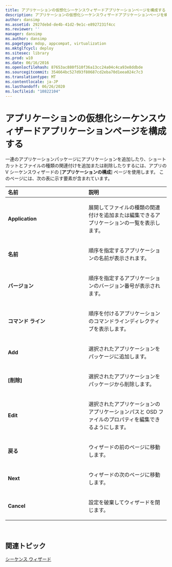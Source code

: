 ```yaml
---
title: アプリケーションの仮想化シーケンスウィザードアプリケーションページを構成する
description: アプリケーションの仮想化シーケンスウィザードアプリケーションページを構成する
author: dansimp
ms.assetid: 2927debd-de4b-41d2-9e1c-e8927231f4cc
ms.reviewer: ''
manager: dansimp
ms.author: dansimp
ms.pagetype: mdop, appcompat, virtualization
ms.mktglfcycl: deploy
ms.sitesec: library
ms.prod: w10
ms.date: 06/16/2016
ms.openlocfilehash: 87653ac880f510f36a13cc24a04c4ca93e8ddbde
ms.sourcegitcommit: 354664bc527d93f80687cd2eba70d1eea024c7c3
ms.translationtype: MT
ms.contentlocale: ja-JP
ms.lasthandoff: 06/26/2020
ms.locfileid: "10822104"
---
```

# アプリケーションの仮想化シーケンスウィザードアプリケーションページを構成する


一連のアプリケーションパッケージにアプリケーションを追加したり、ショートカットとファイルの種類の関連付けを追加または削除したりするには、アプリの V シーケンスウィザードの [**アプリケーションの構成**] ページを使用します。 このページには、次の表に示す要素が含まれています。

<table>
<colgroup>
<col width="50%" />
<col width="50%" />
</colgroup>
<thead>
<tr class="header">
<th align="left">名前</th>
<th align="left">説明</th>
</tr>
</thead>
<tbody>
<tr class="odd">
<td align="left"><p><strong>Application</strong></p></td>
<td align="left"><p>展開してファイルの種類の関連付けを追加または編集できるアプリケーションの一覧を表示します。</p></td>
</tr>
<tr class="even">
<td align="left"><p><strong>名前</strong></p></td>
<td align="left"><p>順序を指定するアプリケーションの名前が表示されます。</p></td>
</tr>
<tr class="odd">
<td align="left"><p><strong>バージョン</strong></p></td>
<td align="left"><p>順序を指定するアプリケーションのバージョン番号が表示されます。</p></td>
</tr>
<tr class="even">
<td align="left"><p><strong>コマンド ライン</strong></p></td>
<td align="left"><p>順序を付けるアプリケーションのコマンドラインディレクティブを表示します。</p></td>
</tr>
<tr class="odd">
<td align="left"><p><strong>Add</strong></p></td>
<td align="left"><p>選択されたアプリケーションをパッケージに追加します。</p></td>
</tr>
<tr class="even">
<td align="left"><p><strong>[削除]</strong></p></td>
<td align="left"><p>選択されたアプリケーションをパッケージから削除します。</p></td>
</tr>
<tr class="odd">
<td align="left"><p><strong>Edit</strong></p></td>
<td align="left"><p>選択されたアプリケーションのアプリケーションパスと OSD ファイルのプロパティを編集できるようにします。</p></td>
</tr>
<tr class="even">
<td align="left"><p><strong>戻る</strong></p></td>
<td align="left"><p>ウィザードの前のページに移動します。</p></td>
</tr>
<tr class="odd">
<td align="left"><p><strong>Next</strong></p></td>
<td align="left"><p>ウィザードの次のページに移動します。</p></td>
</tr>
<tr class="even">
<td align="left"><p><strong>Cancel</strong></p></td>
<td align="left"><p>設定を破棄してウィザードを閉じます。</p></td>
</tr>
</tbody>
</table>

 

## 関連トピック


[シーケンス ウィザード](sequencing-wizard.md)

 

 





